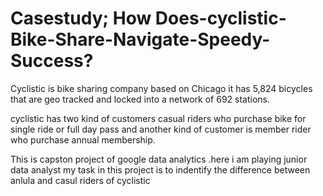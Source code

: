 # Casestudy; How Does-cyclistic-Bike-Share-Navigate-Speedy-Success?
  
  Cyclistic is bike sharing company based on Chicago it has 5,824 bicycles that are geo tracked and locked into a network of 692 stations.

  cyclistic has two kind of customers casual riders who purchase bike for single ride or full day pass and another kind of customer is member rider who purchase annual   membership.
  
  This is capston project of google data analytics .here i am playing junior data analyst
  my task in this project is to indentify the difference between anlula and casul riders of cyclistic
